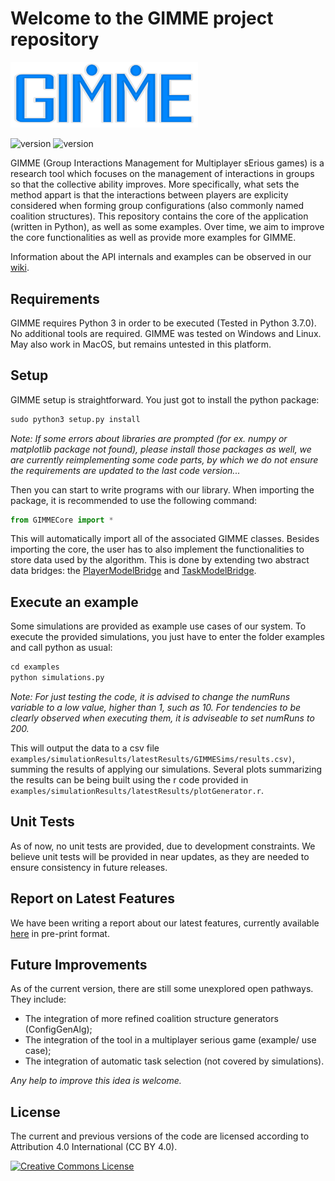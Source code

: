 # Welcome to the GIMME project repository

<img src="ReadmeImages/logo.png" width="300">

![version](https://img.shields.io/badge/version-1.1.5-blue)
![version](https://img.shields.io/badge/python-v3.7-blue)

GIMME (Group Interactions Management for Multiplayer sErious games) is a research tool which focuses on the management of 
interactions in groups so that the collective ability improves. 
More specifically, what sets the method appart is that the interactions between players are explicity considered when forming group configurations (also commonly named coalition structures).
This repository contains the core of the application (written in Python), as well as some examples. 
Over time, we aim to improve the core functionalities as well as provide more examples for GIMME.


Information about the API internals and examples can be observed in our [wiki](https://github.com/SamGomes/GIMME/wiki).

## Requirements

GIMME requires Python 3 in order to be executed (Tested in Python 3.7.0). No additional tools are required.
GIMME was tested on Windows and Linux. May also work in MacOS, but remains untested in this platform.


## Setup

GIMME setup is straightforward. You just got to install the python package:

```python 
sudo python3 setup.py install
```

*Note: If some errors about libraries are prompted (for ex. numpy or matplotlib package not found), please install those packages as well, we are currently reimplementing some code parts, by which we do not ensure the requirements are updated to the last code version...*

Then you can start to write programs with our library.
When importing the package, it is recommended to use the following command:

```python 
from GIMMECore import *
```
This will automatically import all of the associated GIMME classes.
Besides importing the core, the user has to also implement the functionalities to store data used by the algorithm. This is done by extending two abstract data bridges: the [PlayerModelBridge](https://github.com/SamGomes/GIMME/wiki/PlayerModelBridge) and [TaskModelBridge](https://github.com/SamGomes/GIMME/wiki/TaskModelBridge). 

## Execute an example

Some simulations are provided as example use cases of our system. To execute the provided simulations, you just have to enter the folder examples and call python as usual:

```python 
cd examples
python simulations.py
```

*Note: For just testing the code, it is advised to change the numRuns variable to a low value, higher than 1, such as 10. For tendencies to be clearly observed when executing them, it is adviseable to set numRuns to 200.*

This will output the data to a csv file ```examples/simulationResults/latestResults/GIMMESims/results.csv)```, summing the results of applying our simulations. Several plots summarizing the results can be being built using the r code provided in ```examples/simulationResults/latestResults/plotGenerator.r```.

## Unit Tests
As of now, no unit tests are provided, due to development constraints. We believe unit tests will be provided in near updates, as they are needed to ensure consistency in future releases.


## Report on Latest Features
We have been writing a report about our latest features, currently available [here](https://drive.google.com/file/d/1Qa5Mccx_P4rPGLnM6NnZ9IXBemLdd3Zp/view?usp=sharing) in pre-print format.

## Future Improvements
As of the current version, there are still some unexplored open pathways. They include:
- The integration of more refined coalition structure generators (ConfigGenAlg);
- The integration of the tool in a multiplayer serious game (example/ use case);
- The integration of automatic task selection (not covered by simulations).

*Any help to improve this idea is welcome.*


## License
The current and previous versions of the code are licensed according to Attribution 4.0 International (CC BY 4.0).  
 
 <a rel="license" href="http://creativecommons.org/licenses/by/4.0/"><img alt="Creative Commons License" style="border-width:0" src="https://i.creativecommons.org/l/by/4.0/88x31.png" /></a><br />
